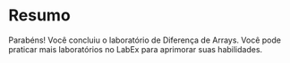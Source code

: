 # Resumo

Parabéns! Você concluiu o laboratório de Diferença de Arrays. Você pode praticar mais laboratórios no LabEx para aprimorar suas habilidades.
